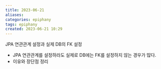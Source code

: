 ```yaml
---
title: 2023-06-21
aliases: 
categories: epiphany
tags: epiphany
created: 2023-06-21 10:29
---
```


JPA 연관관계 설정과 실제 DB의 FK 설정
- JPA 연관관계를 설정하라도 실제로 DB에는 FK를 설정하지 않는 경우가 많다.
- 이유와 장단점 정리

